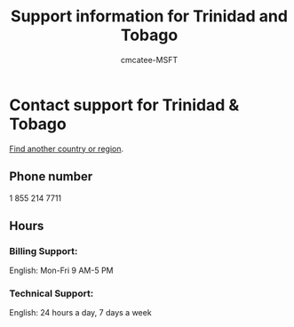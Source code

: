 ﻿---                                
title: Support information for Trinidad and Tobago
author: cmcatee-MSFT
f1.keywords:
- NOCSH
ms.author: cmcatee
manager: mnirkhe
audience: Admin
ms.topic: reference
ms.service: o365-administration
ms.collection: Adm_Support
localization_priority: Priority
description: Learn how to contact support for your country or region.
ROBOTS: NOINDEX, NOFOLLOW
---

# Contact support for Trinidad &amp; Tobago

[Find another country or region](../contact-support-for-business-products.md).

## Phone number
1 855 214 7711

## Hours
### Billing Support:

English: Mon-Fri 9 AM-5 PM

### Technical Support:

English: 24 hours a day, 7 days a week